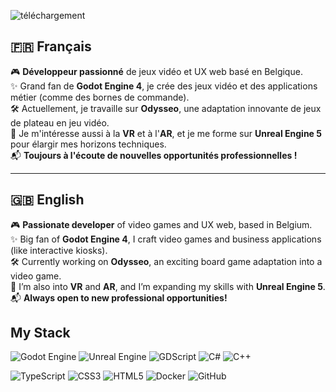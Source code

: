 ![téléchargement](https://github.com/user-attachments/assets/7105ca7d-dd52-4646-b41f-dc4be8a0d5b3)

## 🇫🇷 Français

🎮 **Développeur passionné** de jeux vidéo et UX web basé en Belgique.  
✨ Grand fan de **Godot Engine 4**, je crée des jeux vidéo et des applications métier (comme des bornes de commande).  
🛠 Actuellement, je travaille sur **Odysseo**, une adaptation innovante de jeux de plateau en jeu vidéo.  
🚀 Je m'intéresse aussi à la **VR** et à l'**AR**, et je me forme sur **Unreal Engine 5** pour élargir mes horizons techniques.  
📬 **Toujours à l'écoute de nouvelles opportunités professionnelles !**  

---

## 🇬🇧 English

🎮 **Passionate developer** of video games and UX web, based in Belgium.  
✨ Big fan of **Godot Engine 4**, I craft video games and business applications (like interactive kiosks).  
🛠 Currently working on **Odysseo**, an exciting board game adaptation into a video game.  
🚀 I’m also into **VR** and **AR**, and I’m expanding my skills with **Unreal Engine 5**.  
📬 **Always open to new professional opportunities!**

## My Stack
![Godot Engine](https://img.shields.io/badge/GODOT-%23FFFFFF.svg?style=for-the-badge&logo=godot-engine) ![Unreal Engine](https://img.shields.io/badge/unrealengine-%23313131.svg?style=for-the-badge&logo=unrealengine&logoColor=white)  ![GDScript](https://img.shields.io/badge/GDScript-%2374267B.svg?style=for-the-badge&logo=godotengine&logoColor=white) ![C#](https://img.shields.io/badge/c%23-%23239120.svg?style=for-the-badge&logo=csharp&logoColor=white) ![C++](https://img.shields.io/badge/c++-%2300599C.svg?style=for-the-badge&logo=c%2B%2B&logoColor=white)

![TypeScript](https://img.shields.io/badge/typescript-%23007ACC.svg?style=for-the-badge&logo=typescript&logoColor=white) ![CSS3](https://img.shields.io/badge/css3-%231572B6.svg?style=for-the-badge&logo=css3&logoColor=white) ![HTML5](https://img.shields.io/badge/html5-%23E34F26.svg?style=for-the-badge&logo=html5&logoColor=white) ![Docker](https://img.shields.io/badge/docker-%230db7ed.svg?style=for-the-badge&logo=docker&logoColor=white) ![GitHub](https://img.shields.io/badge/github-%23121011.svg?style=for-the-badge&logo=github&logoColor=white)
